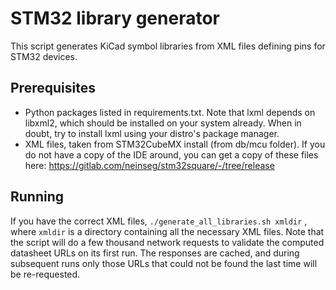 # STM32 library generator

This script generates KiCad symbol libraries from XML files defining pins for
STM32 devices.

## Prerequisites

* Python packages listed in requirements.txt. Note that lxml depends on libxml2,
  which should be installed on your system already. When in doubt, try to
  install lxml using your distro's package manager.
* XML files, taken from STM32CubeMX install (from db/mcu folder). If you do not
  have a copy of the IDE around, you can get a copy of these files here:
  https://gitlab.com/neinseg/stm32square/-/tree/release

## Running

If you have the correct XML files, `./generate_all_libraries.sh xmldir` , where
`xmldir` is a directory containing all the necessary XML files. Note that the
script will do a few thousand network requests to validate the computed
datasheet URLs on its first run. The responses are cached, and during subsequent
runs only those URLs that could not be found the last time will be re-requested.

